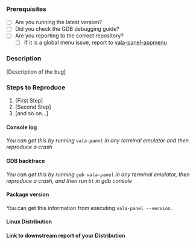 ### Prerequisites

* [ ] Are you running the latest version?
* [ ] Did you check the GDB debugging guide?
* [ ] Are you reporting to the correct repository?
    * [ ] If it is a global menu issue, report to [vala-panel-appmenu](https://gitlab.com/vala-panel-project/vala-panel-appmenu)

### Description

[Description of the bug]

### Steps to Reproduce

1. [First Step]
2. [Second Step]
3. [and so on...]

#### Console log
*You can get this by running `vala-panel` in any terminal emulator*
*and then reproduce a crash*

#### GDB backtrace
*You can get this by running `gdb vala-panel` in any terminal emulator,*
*then reproduce a crash, and then run `bt` in gdb console*

#### Package version
You can get this information from executing `vala-panel --version`.

#### Linux Distribution


#### Link to downstream report of your Distribution



